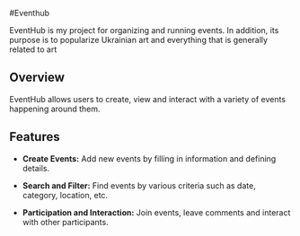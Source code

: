 #Eventhub

EventHub is my project for organizing and running events. In addition, its purpose is to popularize Ukrainian art and everything that is generally related to art 

## Overview

EventHub allows users to create, view and interact with a variety of events happening around them.

## Features

- **Create Events:** Add new events by filling in information and defining details.

- **Search and Filter:** Find events by various criteria such as date, category, location, etc.

- **Participation and Interaction:** Join events, leave comments and interact with other participants.
